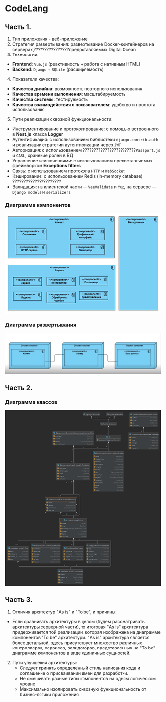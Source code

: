 # CodeLang

## Часть 1.

1. Тип приложения - веб-приложение
2. Стратегия развертывания: развертывание Docker-контейнеров на серверах,????????????????предоставляемых Digital Ocean
3. Технологии:
- **Frontend**: `Vue.js` (реактивность + работа с нативным HTML)
- **Backend**: `Django` + `SQLite` (расширяемость)

4. Показатели качества:
- **Качества дизайна**: возможность повторного использования
- **Качества времени выполнения**: масштабируемость
- **Качества системы**: тестируемость
- **Качества взаимодействия с пользователем**: удобство и простота использования

5. Пути реализации сквозной функциональности:
- Инструментирование и протоколирование: с помощью встроенного в **Nest.js** класса **Logger**
- Аутентификация: с использованием библиотеки `django.contrib.auth` и реализации стратегии аутентификации через `JWT`
- Авторизация: с использованием ????????????????????????`Passport.js` и `CASL`, хранение ролей в БД
- Управление исключениями: с использованием предоставляемых фреймворком **Exceptions filters**
- Связь: с использованием протокола `HTTP` и `WebSocket`
- Кэширование: с использованием Redis (in-memory database) ??????????????????????
- Валидация: на клиентской части — `VeeValidate` и `Yup`, на сервере — `Django models` и `serializers`

### Диаграмма компонентов

![Диаграмма компонентов](components.jpeg)

### Диаграмма развертывания

![Диаграмма развертывания](deployment.png)

## Часть 2.

### Диаграмма классов

![Диаграмма классов](classes.png)

## Часть 3.

1. Отличия архитектур "As is" и "To be", и причины:
  - Если сравнивать архитектуры в целом (будем рассматривать архитектуры серверной части), то итоговая "As is" архитектура придерживается той реализации, которая изображена на диаграмме компонентов "To be" архитектуры. "As is" архитектура является более детальной, здесь присутствует множество различных контроллеров, сервисов, валидаторов, представленных на "To be" диаграмме компонентов в виде единичных сущностей.

2. Пути улучшения архитектуры:
   - Следует принять определенный стиль написания кода и соглашение о присваивании имен для разработки.
   - Не смешивать разные типы компонентов на одном логическом уровне
   - Максимально изолировать сквозную функциональность от бизнес-логики приложения
